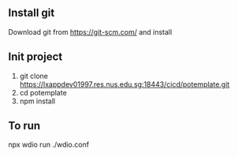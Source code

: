 Install git
---
Download git from https://git-scm.com/ and install

Init project
---
1. git clone https://lxappdev01997.res.nus.edu.sg:18443/cicd/potemplate.git
2. cd potemplate
3. npm install

To run
---
npx wdio run ./wdio.conf
